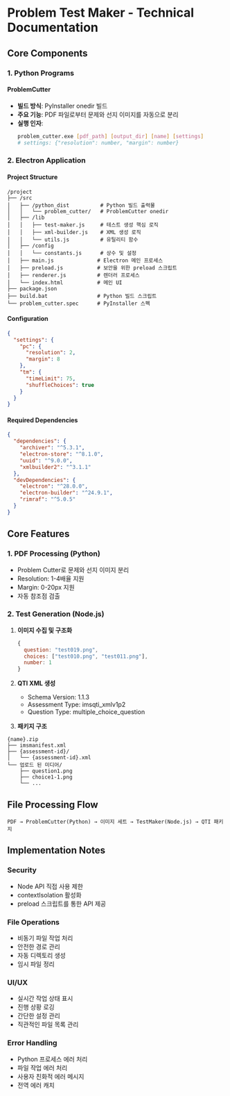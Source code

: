 # Problem Test Maker - Technical Documentation

## Core Components

### 1. Python Programs

#### ProblemCutter

- **빌드 방식**: PyInstaller onedir 빌드
- **주요 기능**: PDF 파일로부터 문제와 선지 이미지를 자동으로 분리
- **실행 인자**:
  ```bash
  problem_cutter.exe [pdf_path] [output_dir] [name] [settings]
  # settings: {"resolution": number, "margin": number}
  ```

### 2. Electron Application

#### Project Structure

```
/project
├── /src
│   ├── /python_dist          # Python 빌드 출력물
│   │   └── problem_cutter/   # ProblemCutter onedir
│   ├── /lib
│   │   ├── test-maker.js     # 테스트 생성 핵심 로직
│   │   ├── xml-builder.js    # XML 생성 로직
│   │   └── utils.js          # 유틸리티 함수
│   ├── /config
│   │   └── constants.js      # 상수 및 설정
│   ├── main.js              # Electron 메인 프로세스
│   ├── preload.js           # 보안을 위한 preload 스크립트
│   ├── renderer.js          # 렌더러 프로세스
│   └── index.html           # 메인 UI
├── package.json
├── build.bat                # Python 빌드 스크립트
└── problem_cutter.spec      # PyInstaller 스펙
```

#### Configuration

```json
{
  "settings": {
    "pc": {
      "resolution": 2,
      "margin": 8
    },
    "tm": {
      "timeLimit": 75,
      "shuffleChoices": true
    }
  }
}
```

#### Required Dependencies

```json
{
  "dependencies": {
    "archiver": "^5.3.1",
    "electron-store": "^8.1.0",
    "uuid": "^9.0.0",
    "xmlbuilder2": "^3.1.1"
  },
  "devDependencies": {
    "electron": "^28.0.0",
    "electron-builder": "^24.9.1",
    "rimraf": "^5.0.5"
  }
}
```

## Core Features

### 1. PDF Processing (Python)

- Problem Cutter로 문제와 선지 이미지 분리
- Resolution: 1-4배율 지원
- Margin: 0-20px 지원
- 자동 참조점 검출

### 2. Test Generation (Node.js)

1. **이미지 수집 및 구조화**

   ```javascript
   {
     question: "test019.png",
     choices: ["test010.png", "test011.png"],
     number: 1
   }
   ```

2. **QTI XML 생성**

   - Schema Version: 1.1.3
   - Assessment Type: imsqti_xmlv1p2
   - Question Type: multiple_choice_question

3. **패키지 구조**

```
{name}.zip
├── imsmanifest.xml
├── {assessment-id}/
│   └── {assessment-id}.xml
└── 업로드 된 미디어/
    ├── question1.png
    ├── choice1-1.png
    └── ...
```

## File Processing Flow

```
PDF → ProblemCutter(Python) → 이미지 세트 → TestMaker(Node.js) → QTI 패키지
```

## Implementation Notes

### Security

- Node API 직접 사용 제한
- contextIsolation 활성화
- preload 스크립트를 통한 API 제공

### File Operations

- 비동기 파일 작업 처리
- 안전한 경로 관리
- 자동 디렉토리 생성
- 임시 파일 정리

### UI/UX

- 실시간 작업 상태 표시
- 진행 상황 로깅
- 간단한 설정 관리
- 직관적인 파일 목록 관리

### Error Handling

- Python 프로세스 에러 처리
- 파일 작업 에러 처리
- 사용자 친화적 에러 메시지
- 전역 에러 캐치
